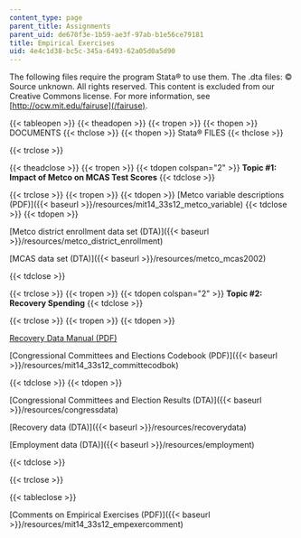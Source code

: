 ```yaml
---
content_type: page
parent_title: Assignments
parent_uid: de670f3e-1b59-ae3f-97ab-b1e56ce79181
title: Empirical Exercises
uid: 4e4c1d38-bc5c-345a-6493-62a05d0a5d90
---
```


The following files require the program Stata® to use them. The .dta files: © Source unknown. All rights reserved. This content is excluded from our Creative Commons license. For more information, see [http://ocw.mit.edu/fairuse](/fairuse).

{{< tableopen >}}
{{< theadopen >}}
{{< tropen >}}
{{< thopen >}}
DOCUMENTS
{{< thclose >}}
{{< thopen >}}
Stata® FILES
{{< thclose >}}

{{< trclose >}}

{{< theadclose >}}
{{< tropen >}}
{{< tdopen colspan="2" >}}
**Topic #1: Impact of Metco on MCAS Test Scores**
{{< tdclose >}}

{{< trclose >}}
{{< tropen >}}
{{< tdopen >}}
[Metco variable descriptions (PDF)]({{< baseurl >}}/resources/mit14_33s12_metco_variable)
{{< tdclose >}}
{{< tdopen >}}


[Metco district enrollment data set (DTA)]({{< baseurl >}}/resources/metco_district_enrollment)

[MCAS data set (DTA)]({{< baseurl >}}/resources/metco_mcas2002)


{{< tdclose >}}

{{< trclose >}}
{{< tropen >}}
{{< tdopen colspan="2" >}}
**Topic #2: Recovery Spending**
{{< tdclose >}}

{{< trclose >}}
{{< tropen >}}
{{< tdopen >}}


[Recovery Data Manual (PDF)](https://www.runtime.org/howto_datarecovery.pdf)

[Congressional Committees and Elections Codebook (PDF)]({{< baseurl >}}/resources/mit14_33s12_committecodbok)


{{< tdclose >}}
{{< tdopen >}}


[Congressional Committees and Election Results (DTA)]({{< baseurl >}}/resources/congressdata)

[Recovery data (DTA)]({{< baseurl >}}/resources/recoverydata)

[Employment data (DTA)]({{< baseurl >}}/resources/employment)


{{< tdclose >}}

{{< trclose >}}

{{< tableclose >}}

[Comments on Empirical Exercises (PDF)]({{< baseurl >}}/resources/mit14_33s12_empexercomment)